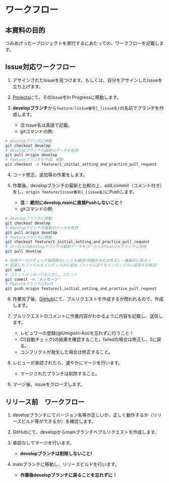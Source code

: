 # ワークフロー

## 本資料の目的
つみあげったープロジェクトを実行するにあたっての、ワークフローを記載します。

## Issue対応ワークフロー

1. アサインされたIssueを見つけます。もしくは、自分をアサインしたIssueを立ち上げます。

2. [Projects](https://github.com/flutteruniv/tumiagetter/projects/1)にて、そのIssueをIn Progressに移動します。


3. **developブランチ**から``feature/[issue番号]_[issue名]``の名前でブランチを作成します。  
    - 注:issue名は英語で記載。
    - gitコマンドの例:
```zsh
# developブランチに移動
git checkout develop
# developブランチの最新のデータを取得
git pull origin develop
# featureブランチを作成、移動
git checkout -b feature/1_initial_setting_and_practice_pull_request
```

4. コード修正、追加等の作業をします。

5. 作業後、developブランチの最新と比較の上、add,commit（コメント付き）をし、``origin feature/[issue番号]_[issue名]``にPushします。  
    - **注： 絶対にdevelop,mainに直接Pushしないこと！**
    - gitコマンドの例:
```zsh
# developブランチに移動
git checkout develop
# developブランチの最新のデータを取得
git pull origin develop
# featureブランチに移動
git checkout feature/1_initial_setting_and_practice_pull_request
# ローカルのdevelopブランチの最新データをローカルのfeatureブランチに反映
git pull develop

# 反映データのチェック後問題ないことを確認(問題があれば修正し一番最初に戻る。)
# 変更したファイルをインデックスに追加（ファイル全てをインデックスに追加する場合）
git add .
# コミットメッセージを入力し、コミット
git commit -m 'メッセージ'
# featureブランチにPush
git push origin feature/1_initial_setting_and_practice_pull_request
```

6. 作業完了後、[GitHub](https://github.com/flutteruniv/tumiagetter)にて、プルリクエストを作成するか問われるので、作成します。

7. プルリクエストのコメントに作業内容がわかるように内容を記載し、送信します。  
    - レビュワーの登録(@Umigishi-Aoi)を忘れずに行うこと！
    - CI(自動チェック)の結果を確認すること。failedの場合は修正し、5に戻る。
    - コンフリクトが発生した場合は修正すること。

8. レビューが承認されたら、速やかにマージを行います。  
    - マージされたブランチは削除すること。

9. マージ後、issueをクローズします。

## リリース前　ワークフロー

1. developブランチにてバージョン名等が正しいか、正しく動作するか（リリースビルド等ができるか）を確認します。

2. GitHubにて、developからmainブランチへプルリクエストを作成します。

3. 承認なしでマージを行います。  
    - **developブランチは削除しないこと!**

4. mainブランチに移動し、リリースビルドを行います。  
    - **作業後developブランチに戻ることを忘れずに！**
